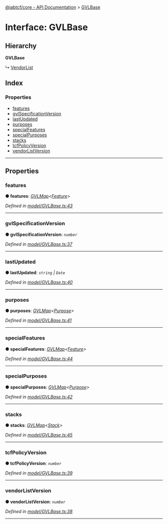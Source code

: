 [@iabtcf/core - API Documentation](../README.md) > [GVLBase](../interfaces/gvlbase.md)

# Interface: GVLBase

## Hierarchy

**GVLBase**

↳  [VendorList](vendorlist.md)

## Index

### Properties

* [features](gvlbase.md#features)
* [gvlSpecificationVersion](gvlbase.md#gvlspecificationversion)
* [lastUpdated](gvlbase.md#lastupdated)
* [purposes](gvlbase.md#purposes)
* [specialFeatures](gvlbase.md#specialfeatures)
* [specialPurposes](gvlbase.md#specialpurposes)
* [stacks](gvlbase.md#stacks)
* [tcfPolicyVersion](gvlbase.md#tcfpolicyversion)
* [vendorListVersion](gvlbase.md#vendorlistversion)

---

## Properties

<a id="features"></a>

###  features

**● features**: *[GVLMap](gvlmap.md)<[Feature](feature.md)>*

*Defined in [model/GVLBase.ts:43](https://github.com/chrispaterson/iabtcf-es/blob/af1d026/modules/core/src/model/GVLBase.ts#L43)*

___
<a id="gvlspecificationversion"></a>

###  gvlSpecificationVersion

**● gvlSpecificationVersion**: *`number`*

*Defined in [model/GVLBase.ts:37](https://github.com/chrispaterson/iabtcf-es/blob/af1d026/modules/core/src/model/GVLBase.ts#L37)*

___
<a id="lastupdated"></a>

###  lastUpdated

**● lastUpdated**: *`string` \| `Date`*

*Defined in [model/GVLBase.ts:40](https://github.com/chrispaterson/iabtcf-es/blob/af1d026/modules/core/src/model/GVLBase.ts#L40)*

___
<a id="purposes"></a>

###  purposes

**● purposes**: *[GVLMap](gvlmap.md)<[Purpose](purpose.md)>*

*Defined in [model/GVLBase.ts:41](https://github.com/chrispaterson/iabtcf-es/blob/af1d026/modules/core/src/model/GVLBase.ts#L41)*

___
<a id="specialfeatures"></a>

###  specialFeatures

**● specialFeatures**: *[GVLMap](gvlmap.md)<[Feature](feature.md)>*

*Defined in [model/GVLBase.ts:44](https://github.com/chrispaterson/iabtcf-es/blob/af1d026/modules/core/src/model/GVLBase.ts#L44)*

___
<a id="specialpurposes"></a>

###  specialPurposes

**● specialPurposes**: *[GVLMap](gvlmap.md)<[Purpose](purpose.md)>*

*Defined in [model/GVLBase.ts:42](https://github.com/chrispaterson/iabtcf-es/blob/af1d026/modules/core/src/model/GVLBase.ts#L42)*

___
<a id="stacks"></a>

###  stacks

**● stacks**: *[GVLMap](gvlmap.md)<[Stack](stack.md)>*

*Defined in [model/GVLBase.ts:45](https://github.com/chrispaterson/iabtcf-es/blob/af1d026/modules/core/src/model/GVLBase.ts#L45)*

___
<a id="tcfpolicyversion"></a>

###  tcfPolicyVersion

**● tcfPolicyVersion**: *`number`*

*Defined in [model/GVLBase.ts:39](https://github.com/chrispaterson/iabtcf-es/blob/af1d026/modules/core/src/model/GVLBase.ts#L39)*

___
<a id="vendorlistversion"></a>

###  vendorListVersion

**● vendorListVersion**: *`number`*

*Defined in [model/GVLBase.ts:38](https://github.com/chrispaterson/iabtcf-es/blob/af1d026/modules/core/src/model/GVLBase.ts#L38)*

___

